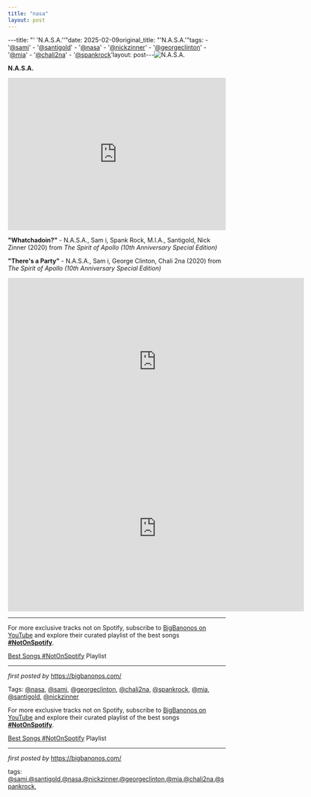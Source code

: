 ```yaml
---
title: "nasa"
layout: post
---
```

---title: "' 'N.A.S.A.''"date: 2025-02-09original_title: "'N.A.S.A.'"tags:  - '[@sami](/tags/sami/)'  - '[@santigold](/tags/santigold/)'  - '[@nasa](/tags/nasa/)'  - '[@nickzinner](/tags/nickzinner/)'  - '[@georgeclinton](/tags/georgeclinton/)'  - '[@mia](/tags/mia/)'  - '[@chali2na](/tags/chali2na/)'  - '[@spankrock](/tags/spankrock/)'layout: post---<img src="https://i.scdn.co/image/ab67616d0000b27371ea1a6bad6850b89bc167d1" alt="N.A.S.A."> <p><strong>N.A.S.A.</strong></p> <iframe src="https://open.spotify.com/embed/playlist/1dyMJVcLvCwLWp4FeJQaVW?utm_source=generator" width="100%" height="352" frameBorder="0" allowfullscreen="" allow="autoplay; clipboard-write; encrypted-media; fullscreen; picture-in-picture" loading="lazy"></iframe> <p><strong>"Whatchadoin?"</strong> - N.A.S.A., Sam i, Spank Rock, M.I.A., Santigold, Nick Zinner (2020) from <em>The Spirit of Apollo (10th Anniversary Special Edition)</em></p> <p><strong>"There's a Party"</strong> - N.A.S.A., Sam i, George Clinton, Chali 2na (2020) from <em>The Spirit of Apollo (10th Anniversary Special Edition)</em></p> <iframe width="685" height="385" src="https://www.youtube.com/embed/6WTxP6XY3Cw" title="N.A.S.A. - Whatchadoin? (Official Video)" frameborder="0" allow="accelerometer; autoplay; clipboard-write; encrypted-media; gyroscope; picture-in-picture; web-share" referrerpolicy="strict-origin-when-cross-origin" allowfullscreen></iframe> <iframe width="685" height="385" src="https://www.youtube.com/embed/yJmYtL1oKac" title="N.A.S.A. - There's a Party (Official Video)" frameborder="0" allow="accelerometer; autoplay; clipboard-write; encrypted-media; gyroscope; picture-in-picture; web-share" referrerpolicy="strict-origin-when-cross-origin" allowfullscreen></iframe> <hr> <div> <p>For more exclusive tracks not on Spotify, subscribe to <a href="https://www.youtube.com/[@BigBanonos](/tags/BigBanonos/)" target="_blank">BigBanonos on YouTube</a> and explore their curated playlist of the best songs <strong>[#NotOnSpotify](/tags/NotOnSpotify/)</strong>.</p> <p><a href="https://www.youtube.com/playlist?list=PLtuNtuTatqI0kFahUCbtbfenC_ET5O_tr" target="_blank">Best Songs [#NotOnSpotify](/tags/NotOnSpotify/) Playlist</a></p></div> <hr> <p><em>first posted by</em> <a href="https://bigbanonos.com/" rel="noopener" target="_new">https://bigbanonos.com/</a></p> <p>Tags: [@nasa](/tags/nasa/), [@sami](/tags/sami/), [@georgeclinton](/tags/georgeclinton/), [@chali2na](/tags/chali2na/), [@spankrock](/tags/spankrock/), [@mia](/tags/mia/), [@santigold](/tags/santigold/), [@nickzinner](/tags/nickzinner/)</p><!--Subscribe and Playlist Links--><div>    <p>For more exclusive tracks not on Spotify, subscribe to <a href="https://www.youtube.com/[@BigBanonos](/tags/BigBanonos/)" target="_blank">BigBanonos on YouTube</a> and explore their curated playlist of the best songs <strong>[#NotOnSpotify](/tags/NotOnSpotify/)</strong>.</p>    <p><a href="https://www.youtube.com/playlist?list=PLtuNtuTatqI0kFahUCbtbfenC_ET5O_tr" target="_blank">Best Songs [#NotOnSpotify](/tags/NotOnSpotify/) Playlist<br /></a></p></div><hr /><p><em>first posted by</em> <a href="https://bigbanonos.com/" rel="noopener" target="_new">https://bigbanonos.com/</a></p><p>tags: [@sami](/tags/sami/),[@santigold](/tags/santigold/),[@nasa](/tags/nasa/),[@nickzinner](/tags/nickzinner/),[@georgeclinton](/tags/georgeclinton/),[@mia](/tags/mia/),[@chali2na](/tags/chali2na/),[@spankrock](/tags/spankrock/),</p>